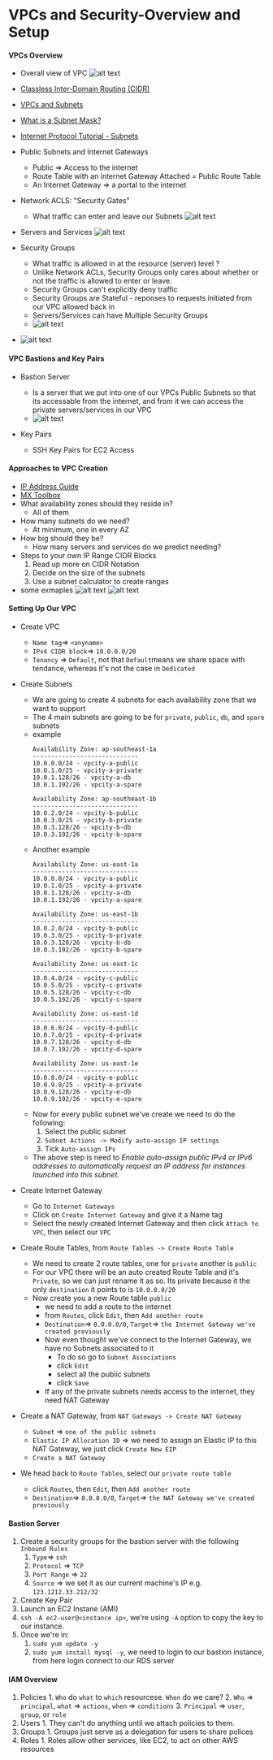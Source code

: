 # VPCs and Security-Overview and Setup

#### VPCs Overview
  * Overall view of VPC ![alt text](https://github.com/zoro16/devops-aws/blob/master/screenshots/VPC-01.png)
  * [Classless Inter-Domain Routing (CIDR)](https://en.wikipedia.org/wiki/Classless_Inter-Domain_Routing)
  * [VPCs and Subnets](https://docs.aws.amazon.com/AmazonVPC/latest/UserGuide/VPC_Subnets.html)
  * [What is a Subnet Mask?](https://www.iplocation.net/subnet-mask)
  * [Internet Protocol Tutorial - Subnets](https://www.lifewire.com/internet-protocol-tutorial-subnets-818378)
  * Public Subnets and Internet Gateways
    - Public => Access to the internet
    - Route Table with an internet Gateway Attached = Public Route Table
    - An Internet Gateway => a portal to the internet
  * Network ACLS: "Security Gates"
    - What traffic can enter and leave our Subnets
    ![alt text](https://github.com/zoro16/devops-aws/blob/master/screenshots/VPC-06.png)
  * Servers and Services
    ![alt text](https://github.com/zoro16/devops-aws/blob/master/screenshots/VPC-07.png)
  * Security Groups
    - What traffic is allowed in at the resource (server) level ?
    - Unlike Network ACLs, Security Groups only cares about whether or not the traffic is allowed to enter or leave.
    - Security Groups can't explicitly deny traffic
    - Security Groups are Stateful - reponses to requests initiated from our VPC allowed back in
    - Servers/Services can have Multiple Security Groups
    - ![alt text](https://github.com/zoro16/devops-aws/blob/master/screenshots/VPC-09.png)

  * ![alt text](https://github.com/zoro16/devops-aws/blob/master/screenshots/VPC-10.png)


#### VPC Bastions and Key Pairs
  * Bastion Server
    - Is a server that we put into one of our VPCs Public Subnets so that its accessable from the internet, and from it we can access the private servers/services in our VPC
    - ![alt text](https://github.com/zoro16/devops-aws/blob/master/screenshots/VPC-11.png)

  * Key Pairs
    - SSH Key Pairs for EC2 Access


#### Approaches to VPC Creation
  * [IP Address Guide](https://www.ipaddressguide.com/cidr)
  * [MX Toolbox](https://mxtoolbox.com/subnetcalculator.aspx)
  * What availability zones should they reside in?
    - All of them
  * How many subnets do we need?
    - At minimum, one in every AZ
  * How big should they be?
    - How many servers and services do we predict needing?
  * Steps to your own IP Range CIDR Blocks
    1. Read up more on CIDR Notation
    2. Decide on the size of the subnets
    3. Use a subnet calculator to create ranges
  * some exmaples
    ![alt text](https://github.com/zoro16/devops-aws/blob/master/screenshots/VPC-12.png)
    ![alt text](https://github.com/zoro16/devops-aws/blob/master/screenshots/VPC-13.png)


#### Setting Up Our VPC
  * Create VPC
    - `Name tag`=> `<anyname>`
    - `IPv4 CIDR block`=> `10.0.0.0/20`
    - `Tenancy` => `Default`, not that `Default`means we share space with tendance, whereas it's not the case in  `Dedicated`
  * Create Subnets
    - We are going to create 4 subnets for each availability zone that we want to support
    - The 4 main subnets are going to be for `private`, `public`, `db`, and `spare` subnets
    - example
      ```
      Availability Zone: ap-southeast-1a
      -----------------------------
      10.0.0.0/24 - vpcity-a-public
      10.0.1.0/25 - vpcity-a-private
      10.0.1.128/26 - vpcity-a-db
      10.0.1.192/26 - vpcity-a-spare

      Availability Zone: ap-southeast-1b
      -----------------------------
      10.0.2.0/24 - vpcity-b-public
      10.0.3.0/25 - vpcity-b-private
      10.0.3.128/26 - vpcity-b-db
      10.0.3.192/26 - vpcity-b-spare
      ```
    - Another example
        ```
        Availability Zone: us-east-1a
        -----------------------------
        10.0.0.0/24 - vpcity-a-public
        10.0.1.0/25 - vpcity-a-private
        10.0.1.128/26 - vpcity-a-db
        10.0.1.192/26 - vpcity-a-spare
        
        Availability Zone: us-east-1b
        -----------------------------
        10.0.2.0/24 - vpcity-b-public
        10.0.3.0/25 - vpcity-b-private
        10.0.3.128/26 - vpcity-b-db
        10.0.3.192/26 - vpcity-b-spare
        
        Availability Zone: us-east-1c
        -----------------------------
        10.0.4.0/24 - vpcity-c-public
        10.0.5.0/25 - vpcity-c-private
        10.0.5.128/26 - vpcity-c-db
        10.0.5.192/26 - vpcity-c-spare
        
        Availability Zone: us-east-1d
        -----------------------------
        10.0.6.0/24 - vpcity-d-public
        10.0.7.0/25 - vpcity-d-private
        10.0.7.128/26 - vpcity-d-db
        10.0.7.192/26 - vpcity-d-spare
        
        Availability Zone: us-east-1e
        -----------------------------
        10.0.8.0/24 - vpcity-e-public
        10.0.9.0/25 - vpcity-e-private
        10.0.9.128/26 - vpcity-e-db
        10.0.9.192/26 - vpcity-e-spare
        ```
    - Now for every public subnet we've create we need to do the following:
      1. Select the public subnet 
      2. `Subnet Actions -> Modify auto-assign IP settings`
      3. Tick `Auto-assign IPs`
    - The above step is need to *Enable auto-assign public IPv4 or IPv6 addresses to automatically request an IP address for instances launched into this subnet.*

  * Create Internet Gateway
    - Go to `Internet Gateways`
    - Click on `Create Internet Gateway` and give it a Name tag
    - Select the newly created Internet Gateway and then click `Attach to VPC`, then select our `VPC`

  * Create Route Tables, from `Route Tables -> Create Route Table`
    - We need to create 2 route tables, one for `private` another is `public`
    - For our VPC there will be an auto created Route Table and it's `Private`,
      so we can just rename it as so. Its private because it the only `destination` it points to is `10.0.0.0/20`
    - Now create you a new Route table `public`
      - we need to add a route to the internet
      - from `Routes`, click `Edit`, then `Add another route`
      - `Destination`=> `0.0.0.0/0`, `Target`=> `the Internet Gateway we've created previously`
      - Now even thought we've connect to the Internet Gateway, we have no Subnets associated to it
        - To do so go to `Subnet Associations`
        - click `Edit`
        - select all the public subnets
        - click `Save`
      - If any of the private subnets needs access to the internet, they need NAT Gateway

  * Create a NAT Gateway, from `NAT Gateways -> Create NAT Gateway`
    - `Subnet` => `one of the public subnets`
    - `Elastic IP Allocation ID` => we need to assign an Elastic IP to this NAT Gateway, we just click `Create New EIP`
    - `Create a NAT Gateway`
  * We head back to `Route Tables`, select our `private route table`
    - click `Routes`, then `Edit`, then `Add another route`
    - `Destination`=> `0.0.0.0/0`, `Target`=> `the NAT Gateway we've created previously`



#### Bastion Server
  1. Create a security groups for the bastion server with the following `Inbound Rules`
     1. `Type`=> `ssh`
     2. `Protocol` => `TCP`
     3. `Port Range` => `22`
     4. `Source` => we set it as our current machine's IP e.g. `123.1212.33.212/32`
  2. Create Key Pair
  3. Launch an EC2 Instane (AMI)
  4. `ssh -A ec2-user@<instance ip>`, we're using `-A` option to copy the key to our instance.
  5. Once we're in:
     1. `sudo yum update -y`
     2. `sudo yum install mysql -y`, we need to login to our bastion instance,
     from here login connect to our RDS server


#### IAM Overview
  1. Policies
    1. `Who` do `what` to `which` resourcese. `When` do we care?
    2. `Who` => `principal`, `what` => `actions`, `when` => `conditions`
    3. `Principal` => `user`, `group`, or `role`
  2. Users
    1. They can't do anything until we attach policies to them.
  3. Groups
    1. Groups just serve as a delegation for users to share polices
  4. Roles
    1. Roles allow other services, like EC2, to act on other AWS resources
